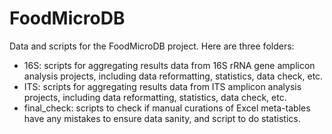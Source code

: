 # FoodMicroDB
Data and scripts for the FoodMicroDB project. Here are three folders:
- 16S: scripts for aggregating results data from 16S rRNA gene amplicon analysis projects, including data reformatting, statistics, data check, etc.
- ITS: scripts for aggregating results data from ITS amplicon analysis projects, including data reformatting, statistics, data check, etc.
- final_check: scripts to check if manual curations of Excel meta-tables have any mistakes to ensure data sanity, and script to do statistics.
